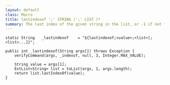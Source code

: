 ```yaml
---
layout: default
class: Macro
title: lastindexof ';' STRING (';' LIST )*
summary: The last index of the given string in the list, or -1 if not found
---
```


	static String	_lastindexof	= "${lastindexof;<value>;<list>[;<list>...]}";

	public int _lastindexof(String args[]) throws Exception {
		verifyCommand(args, _indexof, null, 3, Integer.MAX_VALUE);

		String value = args[1];
		ExtList<String> list = toList(args, 1, args.length);
		return list.lastIndexOf(value);
	}

